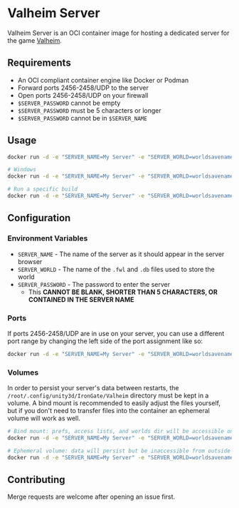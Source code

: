 # Valheim Server
Valheim Server is an OCI container image for hosting a dedicated server for the game [Valheim](https://store.steampowered.com/app/892970/Valheim/).

## Requirements
- An OCI compliant container engine like Docker or Podman
- Forward ports 2456-2458/UDP to the server
- Open ports 2456-2458/UDP on your firewall
- `$SERVER_PASSWORD` cannot be empty
- `$SERVER_PASSWORD` must be 5 characters or longer
- `$SERVER_PASSWORD` cannot be in `$SERVER_NAME`

## Usage
```bash
docker run -d -e "SERVER_NAME=My Server" -e "SERVER_WORLD=worldsavename" -e "SERVER_PASSWORD=password" -p 2456-2458:2456-2458/udp -v /path/to/server-data:/root/.config/unity3d/IronGate/Valheim tedtramonte/valheim-server:latest

# Windows
docker run -d -e "SERVER_NAME=My Server" -e "SERVER_WORLD=worldsavename" -e "SERVER_PASSWORD=password" -p 2456-2458:2456-2458/udp -v C:\Path\To\Server Data:/root/.config/unity3d/IronGate/Valheim tedtramonte/valheim-server:latest

# Run a specific build
docker run -d -e "SERVER_NAME=My Server" -e "SERVER_WORLD=worldsavename" -e "SERVER_PASSWORD=password" -p 2456-2458:2456-2458/udp -v /path/to/server-data:/root/.config/unity3d/IronGate/Valheim tedtramonte/valheim-server:6176121
```

## Configuration
### Environment Variables
- `SERVER_NAME` - The name of the server as it should appear in the server browser
- `SERVER_WORLD` - The name of the `.fwl` and `.db` files used to store the world
- `SERVER_PASSWORD` - The password to enter the server
  - This **CANNOT BE BLANK, SHORTER THAN 5 CHARACTERS, OR CONTAINED IN THE SERVER NAME**

### Ports
If ports 2456-2458/UDP are in use on your server, you can use a different port range by changing the left side of the port assignment like so:

```bash
docker run -d -e "SERVER_NAME=My Server" -e "SERVER_WORLD=worldsavename" -e "SERVER_PASSWORD=password" -p 3556-3558:2456-2458/udp -v /path/to/server-data:/root/.config/unity3d/IronGate/Valheim tedtramonte/valheim-server:latest
```

### Volumes
In order to persist your server's data between restarts, the `/root/.config/unity3d/IronGate/Valheim` directory must be kept in a volume. A bind mount is recommended to easily adjust the files yourself, but if you don't need to transfer files into the container an ephemeral volume will work as well.

```bash
# Bind mount: prefs, access lists, and worlds dir will be accessible on this path
docker run -d -e "SERVER_NAME=My Server" -e "SERVER_WORLD=worldsavename" -e "SERVER_PASSWORD=password" -p 3556-3558:2456-2458/udp -v /path/to/server-data:/root/.config/unity3d/IronGate/Valheim tedtramonte/valheim-server:latest

# Ephemeral volume: data will persist but be inaccessible from outside the container
docker run -d -e "SERVER_NAME=My Server" -e "SERVER_WORLD=worldsavename" -e "SERVER_PASSWORD=password" -p 3556-3558:2456-2458/udp -v my-valheim-server-data:/root/.config/unity3d/IronGate/Valheim tedtramonte/valheim-server:latest
```

## Contributing
Merge requests are welcome after opening an issue first.
